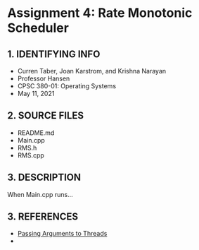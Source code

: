 # Assignment 4: Rate Monotonic Scheduler

## 1. IDENTIFYING INFO
- Curren Taber, Joan Karstrom, and Krishna Narayan
- Professor Hansen
- CPSC 380-01: Operating Systems
- May 11, 2021

## 2. SOURCE FILES
- README.md
- Main.cpp
- RMS.h
- RMS.cpp

## 3. DESCRIPTION

When Main.cpp runs...

## 3. REFERENCES
- [Passing Arguments to Threads](https://courses.engr.illinois.edu/cs241/fa2010/ppt/10-pthread-examples.pdf)
-
